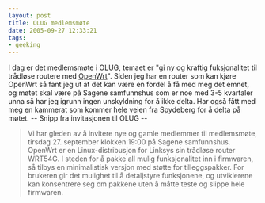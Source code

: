 ```yaml
---
layout: post
title: OLUG medlemsmøte
date: 2005-09-27 12:33:21
tags: 
- geeking
---
```

I dag er det medlemsmøte i <a href="http://www.olug.no">OLUG</a>, temaet er "gi ny og kraftig fuksjonalitet til trådløse routere med <a href="http://openwrt.org/">OpenWrt</a>". Siden jeg har en router som kan kjøre OpenWrt så fant jeg ut at det kan være en fordel å få med meg det emnet, og møtet skal være på Sagene samfunnshus som er noe med 3-5 kvartaler unna så har jeg igrunn ingen unskyldning for å ikke delta. Har også fått med meg en kammerat som kommer hele veien fra Spydeberg for å delta på møtet. -- Snipp fra invitasjonen til OLUG -- <blockquote>Vi har gleden av å invitere nye og gamle medlemmer til medlemsmøte, tirsdag 27. september klokken 19:00 på Sagene samfunnshus. OpenWrt er en Linux-distribusjon for Linksys sin trådløse router WRT54G. I steden for å pakke all mulig funksjonalitet inn i firmwaren, så tilbys en minimalistisk versjon med støtte for tilleggspakker. For brukeren gir det mulighet til å detaljstyre funksjonene, og utviklerene kan konsentrere seg om pakkene uten å måtte teste og slippe hele firmwaren. </blockquote>
